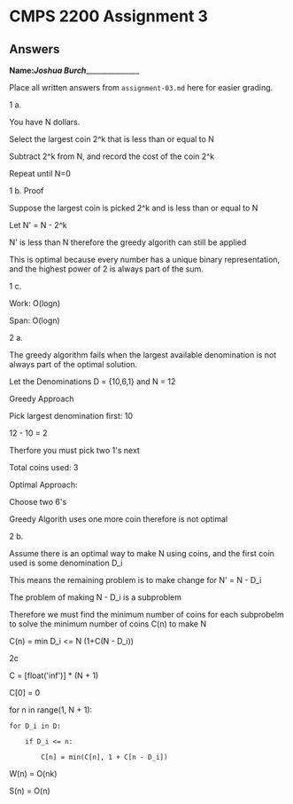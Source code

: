# CMPS 2200 Assignment 3
## Answers

**Name:**_____Joshua Burch____________________


Place all written answers from `assignment-03.md` here for easier grading.

1 a.

You have N dollars.

Select the largest coin 2^k that is less than or equal to N

Subtract 2^k from N, and record the cost of the coin 2^k

Repeat until N=0

1 b.
Proof

Suppose the largest coin is picked 2^k and is less than or equal to N

Let N' = N - 2^k

N' is less than N therefore the greedy algorith can still be applied

This is optimal because every number has a unique binary representation, and the highest power of 2 is always part of the sum.

1 c. 

Work: O(logn)

Span: O(logn)


2 a.

The greedy algorithm fails when the largest available denomination is not always part of the optimal solution.

Let the Denominations D = {10,6,1} and N = 12

Greedy Approach

Pick largest denomination first: 10

12 - 10 = 2

Therfore you must pick two 1's next

Total coins used: 3

Optimal Approach:

Choose two 6's

Greedy Algorith uses one more coin therefore is not optimal

2 b. 

Assume there is an optimal way to make N using coins, and the first coin used is some denomination D_i

This means the remaining problem is to make change for N' = N - D_i

The problem of making N - D_i is a subproblem

Therefore we must find the minimum number of coins for each subprobelm to solve the minimum number of coins C(n) to make N

C(n) = min D_i <= N (1+C(N - D_i))

2c

C = [float('inf')] * (N + 1)

C[0] = 0  

for n in range(1, N + 1):            

    for D_i in D:                   
    
        if D_i <= n:
        
            C[n] = min(C[n], 1 + C[n - D_i])


W(n) = O(nk)

S(n) = O(n)








